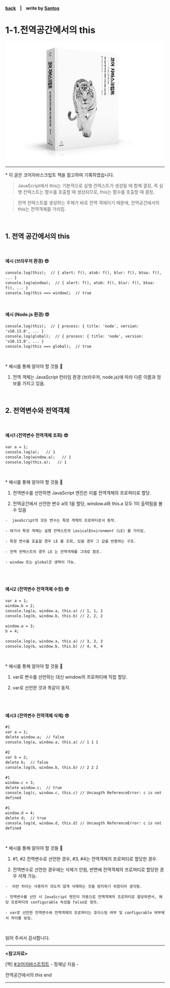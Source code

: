 <p>

#### [back](../../../README.md) &nbsp;&nbsp; | &nbsp;&nbsp; write by [Santos](https://github.com/SangchoKim)

</p>

# 1-1.전역공간에서의 this

<p align="center">
    <img src="../../../image/main.png">
</p>

---
<p> * 이 글은 코어자바스크립트 책을 참고하여 기록하였습니다. </p>

> JavaScript에서 this는 기본적으로 실행 컨텍스트가 생성될 때 함께 결정, 즉 실행 컨텍스트는 함수를 호출할 때 생성되므로, this는 함수를 호출할 때 결정.

> 전역 컨텍스트를 생성하는 주체가 바로 전역 객체이기 때문에, 전역공간에서의 this는 전역객체를 가리킴. 

</br>

## 1. 전역 공간에서의 this

</br>

#### 예시 (브라우저 환경) 😎

```
console.log(this);  // { alert: f(), atob: f(), blur: f(), btoa: f(), ... }
console.log(window);  // { alert: f(), atob: f(), blur: f(), btoa: f(), ... }
console.log(this === window);  // true
```

</br>

#### 예시 (Node.js 환경) 😎

```
console.log(this);  // { process: { title: 'node', version: 'v10.13.0', ... } 
console.log(global);  // { process: { title: 'node', version: 'v10.13.0', ... } 
console.log(this === global);  // true
```
</br>

 <p> * 예시를 통해 알아야 할 것들 🤔 </p>

 1. 전역 객체는 JavaScript 런타임 환경 (브라우저, node.js)에 따라 다른 이름과 정보를 가지고 있음.

</br>

## 2. 전역변수와 전역객체

</br>

#### 예시1 (전역변수 전역객체 조회) 😎

```
var a = 1;
console.log(a);   // 1
console.log(window.a);   // 1
console.log(this.a);   // 1
```

</br>

 <p> * 예시를 통해 알아야 할 것들 🤔 </p>

 1. 전역변수를 선언하면 JavaScript 엔진은 이를 전역객체의 프로퍼티로 할당.

 2. 전역공간에서 선언한 변수 a의 1을 할당, window.a와 this.a 모두 1이 출력됨을 볼 수 있음

```
-  javaScript의 모든 변수는 특정 객체의 프로퍼티로서 동작.

- 여기서 특정 객체는 실행 컨텍스트의 LexicalEnvironment (LE) 를 가리킴.

- 특정 변수를 호출할 경우 LE 를 조회, 있을 경우 그 값을 반환하는 구조.

- 전역 컨텍스트의 경우 LE 는 전역객체를 그대로 참조.

- window 또는 global은 생략이 가능.
```

</br>
</br>

#### 예시2 (전역변수 전역객체 수정) 😎

```
var a = 1;
window.b = 2;
console.log(a, window.a, this.a) // 1, 1, 1
console.log(b, window.b, this.b) // 2, 2, 2

window.a = 3;
b = 4;

console.log(a, window.a, this.a) // 3, 3, 3
console.log(b, window.b, this.b) // 4, 4, 4
```

</br>

 <p> * 예시를 통해 알아야 할 것들 🤔 </p>

 1. var로 변수를 선언하는 대신 window의 프로퍼티에 직접 할당.

 2. var로 선언한 것과 똑같이 동작.

</br>
</br>

#### 예시3 (전역변수 전역객체 삭제) 😎

```
#1 
var a = 1;
delete window.a;  // false
console.log(a, window.a, this.a) // 1 1 1

#2 
var b = 2;
delete b;  // false
console.log(b, window.b, this.b) // 2 2 2

#1 
window.c = 3;
delete window.c;  // true
console.log(c, window.c, this.c) // Uncaugth ReferenceError: c is not defined

#1 
window.d = 4;
delete d;  // true
console.log(d, window.d, this.d) // Uncaugth ReferenceError: c is not defined
```

</br>

 <p> * 예시를 통해 알아야 할 것들 🤔 </p>

 1. #1, #2 전역변수로 선언한 경우, #3, #4는 전역객체의 프로퍼티로 할당한 경우.

 2. 전역변수로 선언한 경우에는 삭제가 안됨, 반면에 전역객체의 프로퍼티로 할당한 경우 삭제 가능.

```
-  이런 차이는 사용자가 의도치 않게 삭제하는 것을 방지하기 위함이라 생각됨.

- 전역변수를 선언 시 JavaScript 엔진이 자동으로 전역객체의 프로퍼티로 할당하면서, 해당 프로퍼티의 configurable 속성을 false로 정의.

- var로 선언한 전역변수와 전역객체의 프로퍼티는 호이스팅 여부 및 configurable 여부에서 차이를 보임.
```

</br>

 <span>읽어 주셔서 감사합니다.</span>

---

<strong><참고자료></strong>
</br>

[책] [#코어자바스트립트][core-javascript] - 정재남 지음 -
</br>


<strong><this></strong> 전역공간에서의 this end

---

[core-javascript]: https://www.aladin.co.kr/shop/wproduct.aspx?ISBN=K532636268&start=pnaver_02
[naver]: https://www.aladin.co.kr/shop/wproduct.aspx?ISBN=K532636268&start=pnaver_02